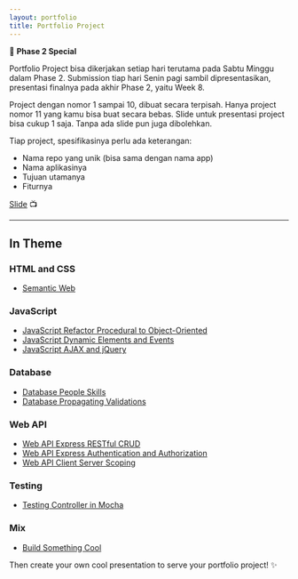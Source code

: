```yaml
---
layout: portfolio
title: Portfolio Project
---
```


📝 **Phase 2 Special**

Portfolio Project bisa dikerjakan setiap hari terutama pada Sabtu Minggu dalam Phase 2. Submission tiap hari Senin pagi sambil dipresentasikan, presentasi finalnya pada akhir Phase 2, yaitu Week 8.

Project dengan nomor 1 sampai 10, dibuat secara terpisah. Hanya project nomor 11 yang kamu bisa buat secara bebas. Slide untuk presentasi project bisa cukup 1 saja. Tanpa ada slide pun juga dibolehkan.

Tiap project, spesifikasinya perlu ada keterangan:

- Nama repo yang unik (bisa sama dengan nama app)
- Nama aplikasinya
- Tujuan utamanya
- Fiturnya

[Slide](https://drive.google.com/open?id=1FWlF74SS5ZVxB2e6Hrf5SiVgUcjdSHUFofKoi-mOYyc) 📺

---

## In Theme

### HTML and CSS

* [Semantic Web](html-css/semantic-web/index.html)

### JavaScript

* [JavaScript Refactor Procedural to Object-Oriented](javascript/javascript-refactor-procedural-to-oo/index.html)
* [JavaScript Dynamic Elements and Events](javascript/javascript-dynamic-elements-and-events/index.html)
* [JavaScript AJAX and jQuery](javascript/javascript-ajax-and-jquery/index.html)

### Database

* [Database People Skills](database/database-people-skills/index.html)
* [Database Propagating Validations](database/database-propagating-validations/index.html)

### Web API

* [Web API Express RESTful CRUD](web-api/api-restful-crud/index.html)
* [Web API Express Authentication and Authorization](web-api/api-authentication-authorization/index.html)
* [Web API Client Server Scoping](web-api/api-client-server-scoping/index.html)

### Testing

* [Testing Controller in Mocha](testing/test-controller-mocha/index.html)

### Mix

* [Build Something Cool](mix/build-something-cool/index.html)

Then create your own cool presentation to serve your portfolio project! ✨
